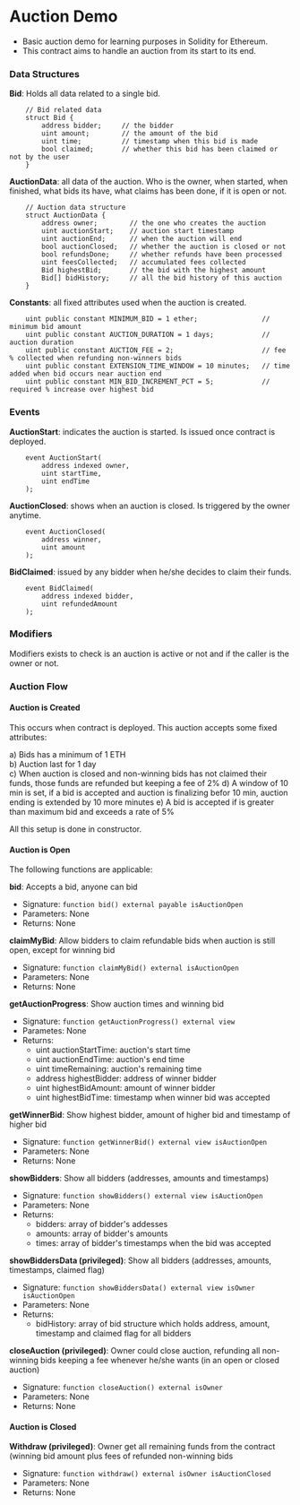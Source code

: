 # Auction Demo
* Basic auction demo for learning purposes in Solidity for Ethereum.
* This contract aims to handle an auction from its start to its end.

### Data Structures

**Bid**: Holds all data related to a single bid.
```
    // Bid related data
    struct Bid {
        address bidder;     // the bidder
        uint amount;        // the amount of the bid
        uint time;          // timestamp when this bid is made
        bool claimed;       // whether this bid has been claimed or not by the user
    }
```

**AuctionData**: all data of the auction. Who is the owner, when started, when finished, what bids its have, what claims has been done, if it is open or not.
```
    // Auction data structure
    struct AuctionData {
        address owner;        // the one who creates the auction
        uint auctionStart;    // auction start timestamp
        uint auctionEnd;      // when the auction will end
        bool auctionClosed;   // whether the auction is closed or not
        bool refundsDone;     // whether refunds have been processed
        uint feesCollected;   // accumulated fees collected
        Bid highestBid;       // the bid with the highest amount
        Bid[] bidHistory;     // all the bid history of this auction
    }
```

**Constants**: all fixed attributes used when the auction is created.
```
    uint public constant MINIMUM_BID = 1 ether;                // minimum bid amount
    uint public constant AUCTION_DURATION = 1 days;            // auction duration
    uint public constant AUCTION_FEE = 2;                      // fee % collected when refunding non-winners bids
    uint public constant EXTENSION_TIME_WINDOW = 10 minutes;   // time added when bid occurs near auction end
    uint public constant MIN_BID_INCREMENT_PCT = 5;            // required % increase over highest bid
```

### Events

**AuctionStart**: indicates the auction is started. Is issued once contract is deployed.
```
    event AuctionStart(
        address indexed owner,
        uint startTime,
        uint endTime
    );
```

**AuctionClosed**: shows when an auction is closed. Is triggered by the owner anytime.
```
    event AuctionClosed(
        address winner,
        uint amount
    );
```

**BidClaimed**: issued by any bidder when he/she decides to claim their funds.
```
    event BidClaimed(
        address indexed bidder, 
        uint refundedAmount
    );
```

### Modifiers
Modifiers exists to check is an auction is active or not and if the caller is the owner or not.

### Auction Flow

#### Auction is Created
This occurs when contract is deployed. This auction accepts some fixed attributes:

a) Bids has a minimum of 1 ETH <br/>
b) Auction last for 1 day <br/>
c) When auction is closed and non-winning bids has not claimed their funds, those funds are refunded but keeping a fee of 2%
d) A window of 10 min is set, if a bid is accepted and auction is finalizing befor 10 min, auction ending is extended by 10 more minutes
e) A bid is accepted if is greater than maximum bid and exceeds a rate of 5%

All this setup is done in constructor.

#### Auction is Open
The following functions are applicable:

**bid**: Accepts a bid, anyone can bid
* Signature: `function bid() external payable isAuctionOpen`
* Parameters: None
* Returns: None

**claimMyBid**: Allow bidders to claim refundable bids when auction is still open, except for winning bid
* Signature: `function claimMyBid() external isAuctionOpen`
* Parameters: None
* Returns: None

**getAuctionProgress**: Show auction times and winning bid
* Signature: `function getAuctionProgress() external view`
* Parametes: None
* Returns:
  * uint auctionStartTime: auction's start time
  * uint auctionEndTime: auction's end time
  * uint timeRemaining: auction's remaining time
  * address highestBidder: address of winner bidder
  * uint highestBidAmount: amount of winner bidder
  * uint highestBidTime: timestamp when winner bid was accepted

**getWinnerBid**: Show highest bidder, amount of higher bid and timestamp of higher bid
* Signature: `function getWinnerBid() external view isAuctionOpen`
* Parameters: None
* Returns: None

**showBidders**: Show all bidders (addresses, amounts and timestamps)
* Signature: `function showBidders() external view isAuctionOpen`
* Parameters: None
* Returns:
  * bidders: array of bidder's addesses
  * amounts: array of bidder's amounts
  * times: array of bidder's timestamps when the bid was accepted

**showBiddersData (privileged)**: Show all bidders (addresses, amounts, timestamps, claimed flag)
* Signature: `function showBiddersData() external view isOwner isAuctionOpen`
* Parameters: None
* Returns:
  * bidHistory: array of bid structure which holds address, amount, timestamp and claimed flag for all bidders

**closeAuction (privileged)**: Owner could close auction, refunding all non-winning bids keeping a fee whenever he/she wants (in an open or closed auction)
* Signature: `function closeAuction() external isOwner`
* Parameters: None
* Returns: None

#### Auction is Closed

**Withdraw (privileged)**: Owner get all remaining funds from the contract (winning bid amount plus fees of refunded non-winning bids
* Signature: `function withdraw() external isOwner isAuctionClosed`
* Parameters: None
* Returns: None
